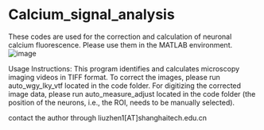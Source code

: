 # Calcium_signal_analysis
These codes are used for the correction and calculation of neuronal calcium fluorescence. Please use them in the MATLAB environment.![image](https://github.com/user-attachments/assets/3c2492fe-3356-4bbc-ad5f-a1073486cd21)


Usage Instructions:
This program identifies and calculates microscopy imaging videos in TIFF format. To correct the images, please run auto_wgy_lky_vtf located in the code folder. For digitizing the corrected image data, please run auto_measure_adjust located in the code folder (the position of the neurons, i.e., the ROI, needs to be manually selected).

contact the author through liuzhen1[AT]shanghaitech.edu.cn

